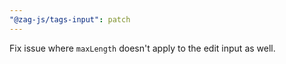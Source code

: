 ```yaml
---
"@zag-js/tags-input": patch
---
```


Fix issue where `maxLength` doesn't apply to the edit input as well.
